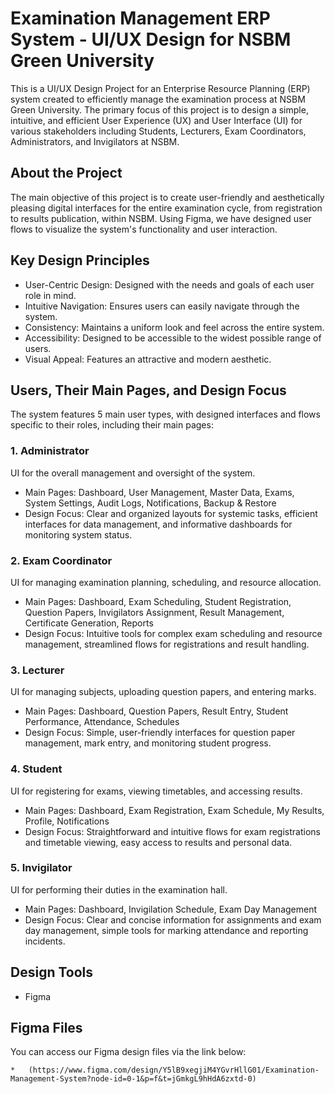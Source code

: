 # Examination Management ERP System - UI/UX Design for NSBM Green University

This is a UI/UX Design Project for an Enterprise Resource Planning (ERP) system created to efficiently manage the examination process at NSBM Green University. The primary focus of this project is to design a simple, intuitive, and efficient User Experience (UX) and User Interface (UI) for various stakeholders including Students, Lecturers, Exam Coordinators, Administrators, and Invigilators at NSBM.

## About the Project

The main objective of this project is to create user-friendly and aesthetically pleasing digital interfaces for the entire examination cycle, from registration to results publication, within NSBM. Using Figma, we have designed user flows to visualize the system's functionality and user interaction.

## Key Design Principles

*  User-Centric Design: Designed with the needs and goals of each user role in mind.
*  Intuitive Navigation: Ensures users can easily navigate through the system.
*  Consistency: Maintains a uniform look and feel across the entire system.
*  Accessibility: Designed to be accessible to the widest possible range of users.
*  Visual Appeal: Features an attractive and modern aesthetic.

## Users, Their Main Pages, and Design Focus

The system features 5 main user types, with designed interfaces and flows specific to their roles, including their main pages:

### 1. Administrator
UI for the overall management and oversight of the system.
*   Main Pages: Dashboard, User Management, Master Data, Exams, System Settings, Audit Logs, Notifications, Backup & Restore
*   Design Focus: Clear and organized layouts for systemic tasks, efficient interfaces for data management, and informative dashboards for monitoring system status.

### 2. Exam Coordinator
UI for managing examination planning, scheduling, and resource allocation.
*   Main Pages: Dashboard, Exam Scheduling, Student Registration, Question Papers, Invigilators Assignment, Result Management, Certificate Generation, Reports
*   Design Focus: Intuitive tools for complex exam scheduling and resource management, streamlined flows for registrations and result handling.

### 3. Lecturer
UI for managing subjects, uploading question papers, and entering marks.
*   Main Pages: Dashboard, Question Papers, Result Entry, Student Performance, Attendance, Schedules
*   Design Focus: Simple, user-friendly interfaces for question paper management, mark entry, and monitoring student progress.

### 4. Student
UI for registering for exams, viewing timetables, and accessing results.
*   Main Pages: Dashboard, Exam Registration, Exam Schedule, My Results, Profile, Notifications
*   Design Focus: Straightforward and intuitive flows for exam registrations and timetable viewing, easy access to results and personal data.

### 5. Invigilator
UI for performing their duties in the examination hall.
*   Main Pages: Dashboard, Invigilation Schedule, Exam Day Management
*   Design Focus: Clear and concise information for assignments and exam day management, simple tools for marking attendance and reporting incidents.

## Design Tools

*   Figma

## Figma Files

You can access our Figma design files via the link below:

    *   (https://www.figma.com/design/Y5lB9xegjiM4YGvrHllG01/Examination-Management-System?node-id=0-1&p=f&t=jGmkgL9hHdA6zxtd-0)




